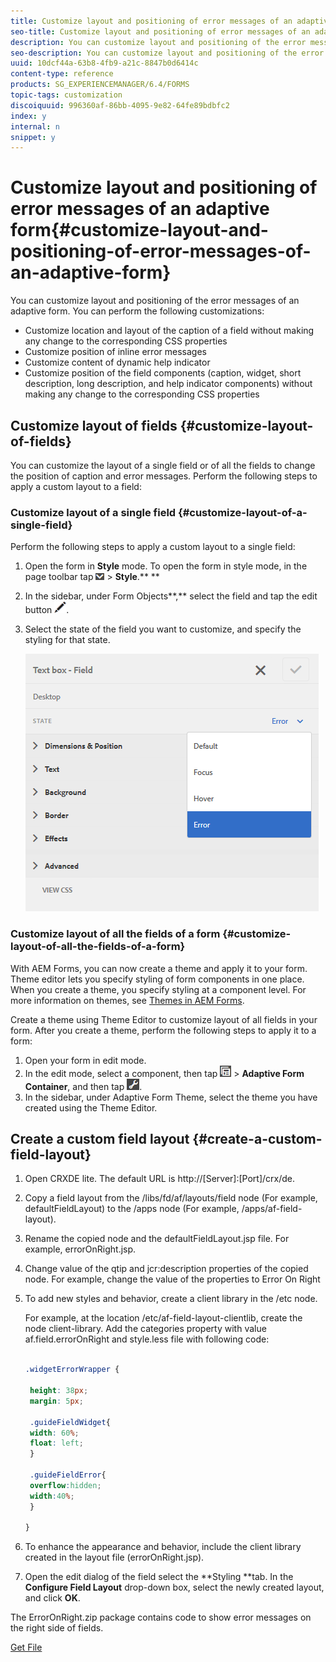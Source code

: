 ```yaml
---
title: Customize layout and positioning of error messages of an adaptive form
seo-title: Customize layout and positioning of error messages of an adaptive form
description: You can customize layout and positioning of the error messages of an adaptive for. 
seo-description: You can customize layout and positioning of the error messages of an adaptive for. 
uuid: 10dcf44a-63b8-4fb9-a21c-8847b0d6414c
content-type: reference
products: SG_EXPERIENCEMANAGER/6.4/FORMS
topic-tags: customization
discoiquuid: 996360af-86bb-4095-9e82-64fe89bdbfc2
index: y
internal: n
snippet: y
---
```


# Customize layout and positioning of error messages of an adaptive form{#customize-layout-and-positioning-of-error-messages-of-an-adaptive-form}

You can customize layout and positioning of the error messages of an adaptive form. You can perform the following customizations:

* Customize location and layout of the caption of a field without making any change to the corresponding CSS properties  
* Customize position of inline error messages
* Customize content of dynamic help indicator
* Customize position of the field components (caption, widget, short description, long description, and help indicator components) without making any change to the corresponding CSS properties

## Customize layout of fields {#customize-layout-of-fields}

You can customize the layout of a single field or of all the fields to change the position of caption and error messages. Perform the following steps to apply a custom layout to a field:

### Customize layout of a single field {#customize-layout-of-a-single-field}

Perform the following steps to apply a custom layout to a single field:

1. Open the form in **Style** mode. To open the form in style mode, in the page toolbar tap ![](assets/canvas-drop-down.png) &gt; **Style**.** **
1. In the sidebar, under Form Objects**,** select the field and tap the edit button ![](assets/edit-button.png).
1. Select the state of the field you want to customize, and specify the styling for that state. 

   ![Specifying inline styling of a field](assets/edit-error-state.png)

### Customize layout of all the fields of a form {#customize-layout-of-all-the-fields-of-a-form}

With AEM Forms, you can now create a theme and apply it to your form. Theme editor lets you specify styling of form components in one place. When you create a theme, you specify styling at a component level. For more information on themes, see [Themes in AEM Forms](../../forms/using/themes.md).

Create a theme using Theme Editor to customize layout of all fields in your form. After you create a theme, perform the following steps to apply it to a form:

1. Open your form in edit mode. 
1. In the edit mode, select a component, then tap ![](assets/field-level.png) &gt; **Adaptive Form Container**, and then tap ![](assets/cmppr.png).
1. In the sidebar, under Adaptive Form Theme, select the theme you have created using the Theme Editor.

## Create a custom field layout {#create-a-custom-field-layout}

1. Open CRXDE lite. The default URL is http://[Server]:[Port]/crx/de.
1. Copy a field layout from the /libs/fd/af/layouts/field node (For example, defaultFieldLayout) to the /apps node (For example, /apps/af-field-layout).
1. Rename the copied node and the defaultFieldLayout.jsp file. For example, errorOnRight.jsp.  

1. Change value of the qtip and jcr:description properties of the copied node. For example, change the value of the properties to Error On Right  

1. To add new styles and behavior, create a client library in the /etc node.

   For example, at the location /etc/af-field-layout-clientlib, create the node client-library. Add the categories property with value af.field.errorOnRight and style.less file with following code:

   ```css
   
   .widgetErrorWrapper {
    
    height: 38px;
    margin: 5px;
   
    .guideFieldWidget{
    width: 60%;
    float: left; 
    }
   
    .guideFieldError{
    overflow:hidden;
    width:40%; 
    }
   
   }

   ```

1. To enhance the appearance and behavior, include the client library created in the layout file (errorOnRight.jsp).
1. Open the edit dialog of the field select the **Styling **tab. In the **Configure Field Layout** drop-down box, select the newly created layout, and click **OK**.

The ErrorOnRight.zip package contains code to show error messages on the right side of fields.

[Get File](assets/erroronright.zip)

<!--
<related-links>
<a href="../../forms/using/creating-custom-adaptive-form-themes.md">Create custom Adaptive form themes</a>
<a href="../../forms/using/dynamically-populate-dropdowns.md">Dynamically populating drop-down lists</a>
</related-links>
-->

